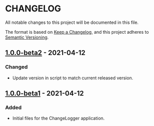 # CHANGELOG

All notable changes to this project will be documented in this file.

The format is based on [Keep a Changelog](https://keepachangelog.com/en/1.0.0/),
and this project adheres to [Semantic Versioning](https://semver.org/spec/v2.0.0.html).


## [1.0.0-beta2] - 2021-04-12
[1.0.0-beta2]: https://github.com/SirJohn96/changelogger/compare/1.0.0-beta1...1.0.0-beta2

### Changed
- Update version in script to match current released version.


## [1.0.0-beta1] - 2021-04-12
[1.0.0-beta1]: https://github.com/SirJohn96/changelogger/releases/tag/1.0.0-beta1

### Added
- Initial files for the ChangeLogger application.



